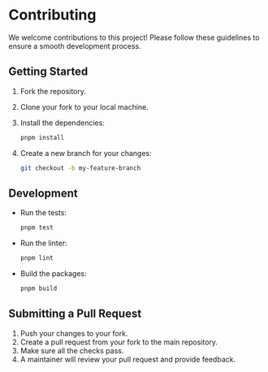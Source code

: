 # Contributing

We welcome contributions to this project! Please follow these guidelines to ensure a smooth development process.

## Getting Started

1.  Fork the repository.
2.  Clone your fork to your local machine.
3.  Install the dependencies:

    ```bash
    pnpm install
    ```

4.  Create a new branch for your changes:

    ```bash
    git checkout -b my-feature-branch
    ```

## Development

-   Run the tests:

    ```bash
    pnpm test
    ```

-   Run the linter:

    ```bash
    pnpm lint
    ```

-   Build the packages:

    ```bash
    pnpm build
    ```

## Submitting a Pull Request

1.  Push your changes to your fork.
2.  Create a pull request from your fork to the main repository.
3.  Make sure all the checks pass.
4.  A maintainer will review your pull request and provide feedback.

